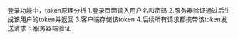 登录功能中，token原理分析
    1.登录页面输入用户名和密码
    2.服务器验证通过后生成该用户的token并返回
    3.客户端存储该token
    4.后续所有请求都携带该token发送请求
    5.服务器端验证